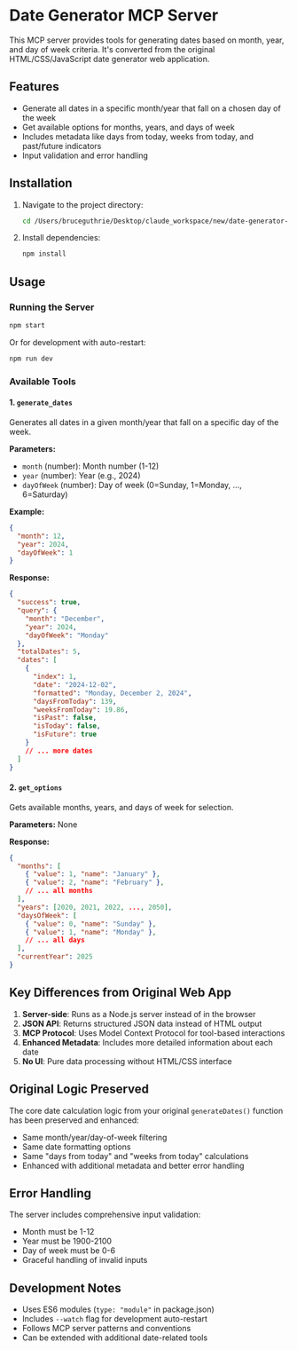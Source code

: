 # Date Generator MCP Server

This MCP server provides tools for generating dates based on month, year, and day of week criteria. It's converted from the original HTML/CSS/JavaScript date generator web application.

## Features

- Generate all dates in a specific month/year that fall on a chosen day of the week
- Get available options for months, years, and days of week
- Includes metadata like days from today, weeks from today, and past/future indicators
- Input validation and error handling

## Installation

1. Navigate to the project directory:
   ```bash
   cd /Users/bruceguthrie/Desktop/claude_workspace/new/date-generator-mcp
   ```

2. Install dependencies:
   ```bash
   npm install
   ```

## Usage

### Running the Server

```bash
npm start
```

Or for development with auto-restart:
```bash
npm run dev
```

### Available Tools

#### 1. `generate_dates`
Generates all dates in a given month/year that fall on a specific day of the week.

**Parameters:**
- `month` (number): Month number (1-12)
- `year` (number): Year (e.g., 2024)
- `dayOfWeek` (number): Day of week (0=Sunday, 1=Monday, ..., 6=Saturday)

**Example:**
```json
{
  "month": 12,
  "year": 2024,
  "dayOfWeek": 1
}
```

**Response:**
```json
{
  "success": true,
  "query": {
    "month": "December",
    "year": 2024,
    "dayOfWeek": "Monday"
  },
  "totalDates": 5,
  "dates": [
    {
      "index": 1,
      "date": "2024-12-02",
      "formatted": "Monday, December 2, 2024",
      "daysFromToday": 139,
      "weeksFromToday": 19.86,
      "isPast": false,
      "isToday": false,
      "isFuture": true
    }
    // ... more dates
  ]
}
```

#### 2. `get_options`
Gets available months, years, and days of week for selection.

**Parameters:** None

**Response:**
```json
{
  "months": [
    { "value": 1, "name": "January" },
    { "value": 2, "name": "February" },
    // ... all months
  ],
  "years": [2020, 2021, 2022, ..., 2050],
  "daysOfWeek": [
    { "value": 0, "name": "Sunday" },
    { "value": 1, "name": "Monday" },
    // ... all days
  ],
  "currentYear": 2025
}
```

## Key Differences from Original Web App

1. **Server-side**: Runs as a Node.js server instead of in the browser
2. **JSON API**: Returns structured JSON data instead of HTML output
3. **MCP Protocol**: Uses Model Context Protocol for tool-based interactions
4. **Enhanced Metadata**: Includes more detailed information about each date
5. **No UI**: Pure data processing without HTML/CSS interface

## Original Logic Preserved

The core date calculation logic from your original `generateDates()` function has been preserved and enhanced:

- Same month/year/day-of-week filtering
- Same date formatting options
- Same "days from today" and "weeks from today" calculations
- Enhanced with additional metadata and better error handling

## Error Handling

The server includes comprehensive input validation:
- Month must be 1-12
- Year must be 1900-2100
- Day of week must be 0-6
- Graceful handling of invalid inputs

## Development Notes

- Uses ES6 modules (`type: "module"` in package.json)
- Includes `--watch` flag for development auto-restart
- Follows MCP server patterns and conventions
- Can be extended with additional date-related tools

